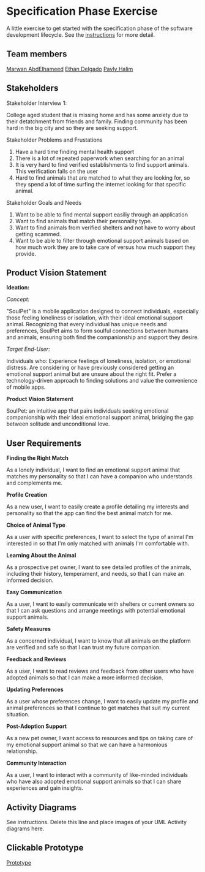 # Specification Phase Exercise

A little exercise to get started with the specification phase of the software development lifecycle. See the [instructions](instructions.md) for more detail.

## Team members

[Marwan AbdElhameed](https://github.com/MarwanWalid2/)
[Ethan Delgado](https://github.com/ethan-delgado)
[Pavly Halim](https://github.com/pavlyhalim)

## Stakeholders

Stakeholder Interview 1:

College aged student that is missing home and has some anxiety due to their detatchment from friends and family. Finding community has been hard in the big city and so they are seeking support.

Stakeholder Problems and Frustations

1. Have a hard time finding mental health support 
2. There is a lot of repeated paperwork when searching for an animal
3. It is very hard to find verified establishments to find support animals. This verification falls on the user
4. Hard to find animals that are matched to what they are looking for, so they spend a lot of time surfing the internet looking for that specific animal. 

Stakeholder Goals and Needs

1. Want to be able to find mental support easiliy through an application
2. Want to find animals that match their personality type.
3. Want to find animals from verified shelters and not have to worry about getting scammed.
4. Want to be able to filter through emotional support animals based on how much work they are to take care of versus how much support they provide.

## Product Vision Statement
**Ideation:**

*Concept:*

"SoulPet" is a mobile application designed to connect individuals, especially those feeling loneliness or isolation, with their ideal emotional support animal. Recognizing that every individual has unique needs and preferences, SoulPet aims to form soulful connections between humans and animals, ensuring both find the companionship and support they desire.

*Target End-User:*

Individuals who: 
Experience feelings of loneliness, isolation, or emotional distress. 
Are considering or have previously considered getting an emotional support animal but are unsure about the right fit.
Prefer a technology-driven approach to finding solutions and value the convenience of mobile apps.

**Product Vision Statement**

SoulPet: an intuitive app that pairs individuals seeking emotional companionship with their ideal emotional support animal, bridging the gap between solitude and unconditional love.

## User Requirements

**Finding the Right Match**

As a lonely individual, I want to find an emotional support animal that matches my personality so that I can have a companion who understands and complements me.

**Profile Creation**

As a new user, I want to easily create a profile detailing my interests and personality so that the app can find the best animal match for me.

**Choice of Animal Type**

As a user with specific preferences, I want to select the type of animal I'm interested in so that I'm only matched with animals I'm comfortable with.

**Learning About the Animal**

As a prospective pet owner, I want to see detailed profiles of the animals, including their history, temperament, and needs, so that I can make an informed decision.

**Easy Communication**

As a user, I want to easily communicate with shelters or current owners so that I can ask questions and arrange meetings with potential emotional support animals.

**Safety Measures**

As a concerned individual, I want to know that all animals on the platform are verified and safe so that I can trust my future companion.

**Feedback and Reviews**

As a user, I want to read reviews and feedback from other users who have adopted animals so that I can make a more informed decision.

**Updating Preferences**

As a user whose preferences change, I want to easily update my profile and animal preferences so that I continue to get matches that suit my current situation.

**Post-Adoption Support**

As a new pet owner, I want access to resources and tips on taking care of my emotional support animal so that we can have a harmonious relationship.

**Community Interaction**

As a user, I want to interact with a community of like-minded individuals who have also adopted emotional support animals so that I can share experiences and gain insights.


## Activity Diagrams

See instructions. Delete this line and place images of your UML Activity diagrams here.

## Clickable Prototype

[Prototype](https://www.figma.com/proto/E62TSABHGrQeDAjX9F26LP/Assignment1?type=design&node-id=16-91&t=DneQQefJ5FTJ9M8U-1&scaling=scale-down&page-id=0%3A1&starting-point-node-id=1%3A2&mode=design)
